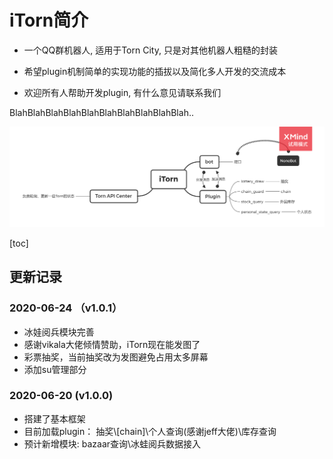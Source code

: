 # iTorn简介

* 一个QQ群机器人, 适用于Torn City, 只是对其他机器人粗糙的封装

* 希望plugin机制简单的实现功能的插拔以及简化多人开发的交流成本

* 欢迎所有人帮助开发plugin, 有什么意见请联系我们

BlahBlahBlahBlahBlahBlahBlahBlahBlahBlah..

![iTorn](attachments/iTorn.png)

[toc]

## 更新记录

### 2020-06-24 （v1.0.1）

 * 冰娃阅兵模块完善
 * 感谢vikala大佬倾情赞助，iTorn现在能发图了
 * 彩票抽奖，当前抽奖改为发图避免占用太多屏幕
 * 添加su管理部分

### 2020-06-20 (v1.0.0)

 * 搭建了基本框架
 * 目前加载plugin： 抽奖\\[chain]\个人查询(感谢jeff大佬)\库存查询
 * 预计新增模块: bazaar查询\冰蛙阅兵数据接入
